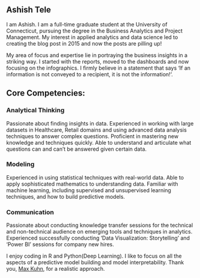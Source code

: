 ## Ashish Tele

I am Ashish. I am a full-time graduate student at the University of Connecticut, pursuing the degree in the Business Analytics and Project Management. My interest in applied analytics and data science led to creating the blog post in 2015 and now the posts are pilling up!

My area of focus and expertise lie in portraying the business insights in a striking way. I started with the reports, moved to the dashboards and now focusing on the infographics. I firmly believe in a statement that says ‘If an information is not conveyed to a recipient, it is not the information!‘.

## Core Competencies:

### Analytical Thinking

Passionate about finding insights in data. Experienced in working with large datasets in Healthcare, Retail domains and using advanced data analysis techniques to answer complex questions. Proficient in mastering new knowledge and techniques quickly. Able to understand and articulate what questions can and can’t be answered given certain data.

### Modeling

Experienced in using statistical techniques with real-world data. Able to apply sophisticated mathematics to understanding data. Familiar with machine learning, including supervised and unsupervised learning techniques, and how to build predictive models.

### Communication

Passionate about conducting knowledge transfer sessions for the technical and non-technical audience on emerging tools and techniques in analytics. Experienced successfully conducting ‘Data Visualization: Storytelling’ and ‘Power BI’ sessions for company new hires.

I enjoy coding in R and Python(Deep Learning). I like to focus on all the aspects of a predictive model building and model interpretability. Thank you, [Max Kuhn](https://twitter.com/topepos), for a realistic approach.
